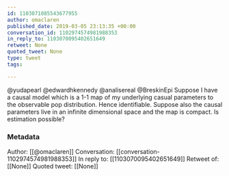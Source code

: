 ```yaml
---
id: 1103071085543677955
author: omaclaren
published_date: 2019-03-05 23:13:35 +00:00
conversation_id: 1102974574981988353
in_reply_to: 1103070095402651649
retweet: None
quoted_tweet: None
type: tweet
tags:

---
```


@yudapearl @edwardhkennedy @analisereal @BreskinEpi Suppose I have a causal model which is a 1-1 map of my underlying casual parameters to the observable pop distribution. Hence identifiable. Suppose also the causal parameters live in an infinite dimensional space and the map is compact. Is estimation possible?

### Metadata

Author: [[@omaclaren]]
Conversation: [[conversation-1102974574981988353]]
In reply to: [[1103070095402651649]]
Retweet of: [[None]]
Quoted tweet: [[None]]
